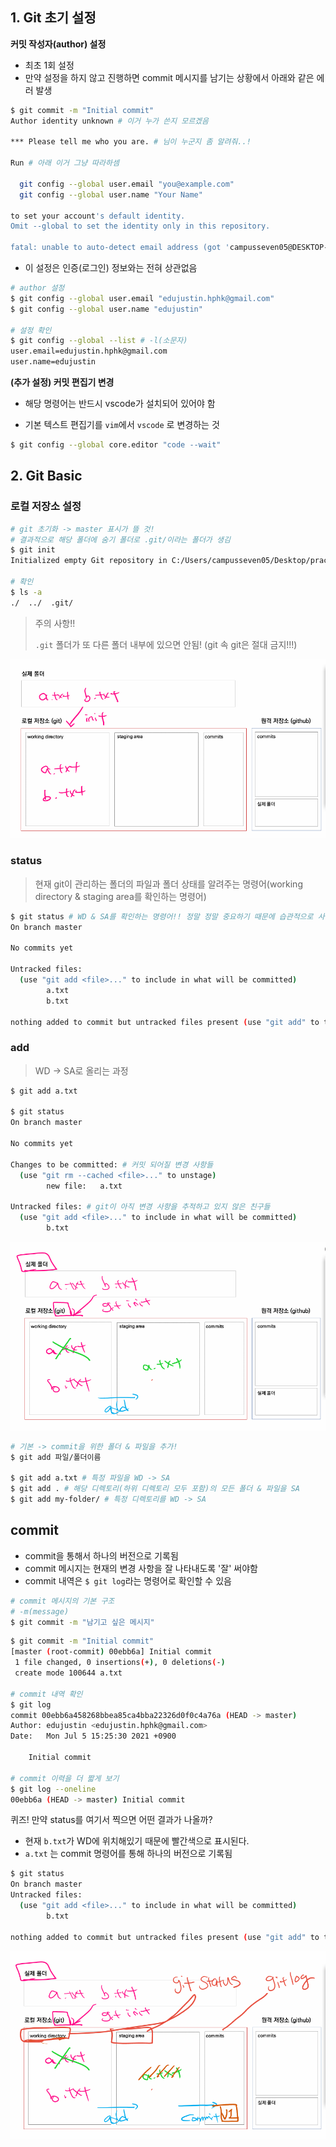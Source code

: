 ## 1. Git 초기 설정

**커밋 작성자(author) 설정**

- 최초 1회 설정
- 만약 설정을 하지 않고 진행하면 commit 메시지를 남기는 상황에서 아래와 같은 에러 발생

```bash
$ git commit -m "Initial commit"
Author identity unknown # 이거 누가 쓴지 모르겠음 

*** Please tell me who you are. # 님이 누군지 좀 알려줘..!

Run # 아래 이거 그냥 따라하셈
 
  git config --global user.email "you@example.com"
  git config --global user.name "Your Name"

to set your account's default identity.
Omit --global to set the identity only in this repository.

fatal: unable to auto-detect email address (got 'campusseven05@DESKTOP-30KI4HL.(none)')
```



- 이 설정은 인증(로그인) 정보와는 전혀 상관없음

```bash
# author 설정
$ git config --global user.email "edujustin.hphk@gmail.com"
$ git config --global user.name "edujustin"

# 설정 확인
$ git config --global --list # -l(소문자)
user.email=edujustin.hphk@gmail.com
user.name=edujustin
```



**(추가 설정) 커밋 편집기 변경** 

- 해당 명령어는 반드시 vscode가 설치되어 있어야 함 

- 기본 텍스트 편집기를 `vim`에서 `vscode` 로 변경하는 것 

```bash
$ git config --global core.editor "code --wait"
```







## 2. Git Basic

### 로컬 저장소 설정

```bash
# git 초기화 -> master 표시가 뜰 것!
# 결과적으로 해당 폴더에 숨기 폴더로 .git/이라는 폴더가 생김
$ git init
Initialized empty Git repository in C:/Users/campusseven05/Desktop/practice/.git/

# 확인
$ ls -a
./  ../  .git/
```



> 주의 사항!!
>
> `.git` 폴더가 또 다른 폴더 내부에 있으면 안됨! (git 속 git은 절대 금지!!!)



![image-20210705144804835](md-images/image-20210705144804835.png)



### status

> 현재 git이 관리하는 폴더의 파일과 폴더 상태를 알려주는 명령어(working directory & staging area를 확인하는 명령어)

```bash
$ git status # WD & SA를 확인하는 명령어!! 정말 정말 중요하기 때문에 습관적으로 사용해야합니다.
On branch master

No commits yet

Untracked files:
  (use "git add <file>..." to include in what will be committed)
        a.txt
        b.txt

nothing added to commit but untracked files present (use "git add" to track)
```





### add

> WD -> SA로 올리는 과정 

```bash
$ git add a.txt

$ git status
On branch master

No commits yet

Changes to be committed: # 커밋 되어질 변경 사항들 
  (use "git rm --cached <file>..." to unstage)
        new file:   a.txt

Untracked files: # git이 아직 변경 사항을 추적하고 있지 않은 친구들
  (use "git add <file>..." to include in what will be committed)
        b.txt
```



![image-20210705150947301](md-images/image-20210705150947301.png)

```bash
# 기본 -> commit을 위한 폴더 & 파일을 추가!
$ git add 파일/폴더이름

$ git add a.txt # 특정 파일을 WD -> SA 
$ git add . # 해당 디렉토리(하위 디렉토리 모두 포함)의 모든 폴더 & 파일을 SA 
$ git add my-folder/ # 특정 디렉토리를 WD -> SA
```





## commit

- commit을 통해서 하나의 버전으로 기록됨 
- commit 메시지는 현재의 변경 사항을 잘 나타내도록 '잘' 써야함
- commit 내역은 `$ git log`라는 명령어로 확인할 수 있음

```bash
# commit 메시지의 기본 구조 
# -m(message)
$ git commit -m "남기고 싶은 메시지"
```



```bash
$ git commit -m "Initial commit"
[master (root-commit) 00ebb6a] Initial commit
 1 file changed, 0 insertions(+), 0 deletions(-)
 create mode 100644 a.txt

# commit 내역 확인
$ git log
commit 00ebb6a458268bbea85ca4bba22326d0f0c4a76a (HEAD -> master)
Author: edujustin <edujustin.hphk@gmail.com>
Date:   Mon Jul 5 15:25:30 2021 +0900

    Initial commit
    
# commit 이력을 더 짧게 보기 
$ git log --oneline
00ebb6a (HEAD -> master) Initial commit
```



퀴즈! 만약 status를 여기서 찍으면 어떤 결과가 나올까?

- 현재 `b.txt`가 WD에 위치해있기 때문에 빨간색으로 표시된다.
- `a.txt` 는 commit 명령어를 통해 하나의 버전으로 기록됨

```bash
$ git status
On branch master
Untracked files:
  (use "git add <file>..." to include in what will be committed)
        b.txt

nothing added to commit but untracked files present (use "git add" to track)
```

![image-20210705153111460](md-images/image-20210705153111460.png)



